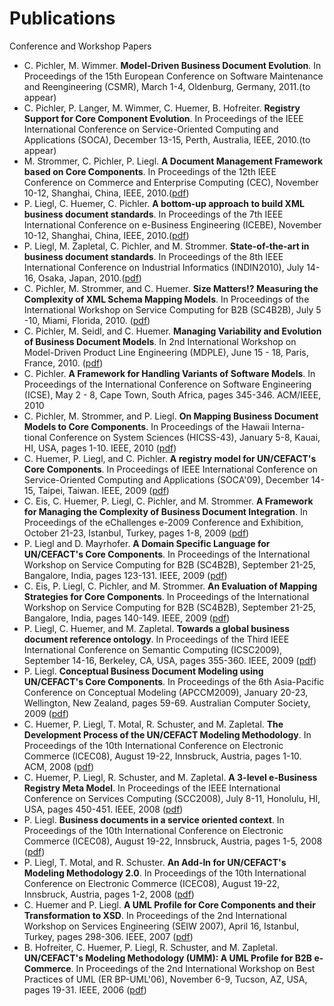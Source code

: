 # Publications #

Conference and Workshop Papers
  * C. Pichler, M. Wimmer. **Model-Driven Business Document Evolution**. In Proceedings of the 15th European Conference on Software Maintenance and Reengineering (CSMR), March 1-4, Oldenburg, Germany, 2011.(to appear)
  * C. Pichler, P. Langer, M. Wimmer, C. Huemer, B. Hofreiter. **Registry Support for Core Component Evolution**. In Proceedings of the IEEE International Conference on Service-Oriented Computing and Applications (SOCA), December 13-15, Perth, Australia, IEEE, 2010.(to appear)
  * M. Strommer, C. Pichler, P. Liegl. **A Document Management Framework based on Core Components**. In Proceedings of the 12th IEEE Conference on Commerce and Enterprise Computing (CEC), November 10-12, Shanghai, China, IEEE, 2010.([pdf](http://publik.tuwien.ac.at/files/PubDat_189060.pdf))
  * P. Liegl, C. Huemer, C. Pichler. **A bottom-up approach to build XML business document standards**. In Proceedings of the 7th IEEE International Conference on e-Business Engineering (ICEBE), November 10-12, Shanghai, China, IEEE, 2010.([pdf](http://publik.tuwien.ac.at/files/PubDat_189059.pdf))
  * P. Liegl, M. Zapletal, C. Pichler, and M. Strommer. **State-of-the-art in business document standards**. In Proceedings of the 8th IEEE International Conference on Industrial Informatics (INDIN2010), July 14-16, Osaka, Japan, 2010.([pdf](http://publik.tuwien.ac.at/files/PubDat_186928.pdf))
  * C. Pichler, M. Strommer, and C. Huemer. **Size Matters!? Measuring the Complexity of XML Schema Mapping Models**. In Proceedings of the International Workshop on Service Computing for B2B (SC4B2B), July 5 -10, Miami, Florida, 2010. ([pdf](http://publik.tuwien.ac.at/files/PubDat_187939.pdf))
  * C. Pichler, M. Seidl, and C. Huemer. **Managing Variability and Evolution of Business Document Models**. In 2nd International Workshop on Model-Driven Product Line Engineering (MDPLE), June 15 - 18, Paris, France, 2010. ([pdf](http://ceur-ws.org/Vol-625/MDPLE2010-paper6-Pichler.pdf))
  * C. Pichler. **A Framework for Handling Variants of Software Models**. In Proceedings of the International Conference on Software Engineering (ICSE), May 2 - 8, Cape Town, South Africa, pages 345-346. ACM/IEEE, 2010
  * C. Pichler, M. Strommer, and P. Liegl. **On Mapping Business Document Models to Core Components**. In Proceedings of the Hawaii Interna- tional Conference on System Sciences (HICSS-43), January 5-8, Kauai, HI, USA, pages 1-10. IEEE, 2010 ([pdf](http://publik.tuwien.ac.at/files/PubDat_178389.pdf))
  * C. Huemer, P. Liegl, and C. Pichler. **A registry model for UN/CEFACT's Core Components**. In Proceedings of IEEE International Conference on Service-Oriented Computing and Applications (SOCA'09), December 14-15, Taipei, Taiwan. IEEE, 2009 ([pdf](http://publik.tuwien.ac.at/files/PubDat_178390.pdf))
  * C. Eis, C. Huemer, P. Liegl, C. Pichler, and M. Strommer. **A Framework for Managing the Complexity of Business Document Integration**. In Proceedings of the eChallenges e-2009 Conference and Exhibition, October 21-23, Istanbul, Turkey, pages 1-8, 2009 ([pdf](http://publik.tuwien.ac.at/files/PubDat_178392.pdf))
  * P. Liegl and D. Mayrhofer. **A Domain Specific Language for UN/CEFACT's Core Components**. In Proceedings of the International Workshop on Service Computing for B2B (SC4B2B), September 21-25, Bangalore, India, pages 123-131. IEEE, 2009 ([pdf](http://publik.tuwien.ac.at/files/PubDat_177768.pdf))
  * C. Eis, P. Liegl, C. Pichler, and M. Strommer. **An Evaluation of Mapping Strategies for Core Components**. In Proceedings of the International Workshop on Service Computing for B2B (SC4B2B), September 21-25, Bangalore, India, pages 140-149. IEEE, 2009 ([pdf](http://publik.tuwien.ac.at/files/PubDat_177766.pdf))
  * P. Liegl, C. Huemer, and M. Zapletal. **Towards a global business document reference ontology**. In Proceedings of the Third IEEE International Conference on Semantic Computing (ICSC2009), September 14-16, Berkeley, CA, USA, pages 355-360. IEEE, 2009 ([pdf](http://publik.tuwien.ac.at/files/PubDat_177763.pdf))
  * P. Liegl. **Conceptual Business Document Modeling using UN/CEFACT's Core Components**. In Proceedings of the 6th Asia-Pacific Conference on Conceptual Modeling (APCCM2009), January 20-23, Wellington, New Zealand, pages 59-69. Australian Computer Society, 2009 ([pdf](http://publik.tuwien.ac.at/files/PubDat_173511.pdf))
  * C. Huemer, P. Liegl, T. Motal, R. Schuster, and M. Zapletal. **The Development Process of the UN/CEFACT Modeling Methodology**. In Proceedings of the 10th International Conference on Electronic Commerce (ICEC08), August 19-22, Innsbruck, Austria, pages 1-10. ACM, 2008 ([pdf](http://publik.tuwien.ac.at/files/PubDat_166115.pdf))
  * C. Huemer, P. Liegl, R. Schuster, and M. Zapletal. **A 3-level e-Business Registry Meta Model**. In Proceedings of the IEEE International Conference on Services Computing (SCC2008), July 8-11, Honolulu, HI, USA, pages 450-451. IEEE, 2008 ([pdf](http://publik.tuwien.ac.at/files/PubDat_165760.pdf))
  * P. Liegl. **Business documents in a service oriented context**. In Proceedings of the 10th International Conference on Electronic Commerce (ICEC08), August 19-22, Innsbruck, Austria, pages 1-5, 2008 ([pdf](http://publik.tuwien.ac.at/files/PubDat_166117.pdf))
  * P. Liegl, T. Motal, and R. Schuster. **An Add-In for UN/CEFACT's Modeling Methodology 2.0**. In Proceedings of the 10th International Conference on Electronic Commerce (ICEC08), August 19-22, Innsbruck, Austria, pages 1-2, 2008 ([pdf](http://publik.tuwien.ac.at/files/PubDat_166116.pdf))
  * C. Huemer and P. Liegl. **A UML Profile for Core Components and their Transformation to XSD**. In Proceedings of the 2nd International Workshop on Services Engineering (SEIW 2007), April 16, Istanbul, Turkey, pages 298-306. IEEE, 2007 ([pdf](http://www.big.tuwien.ac.at/research/publications/2007/2207.pdf))
  * B. Hofreiter, C. Huemer, P. Liegl, R. Schuster, and M. Zapletal. **UN/CEFACT's Modeling Methodology (UMM): A UML Profile for B2B e-Commerce**. In Proceedings of the 2nd International Workshop on Best Practices of UML (ER BP-UML'06), November 6-9, Tucson, AZ, USA, pages 19-31. IEEE, 2006 ([pdf](http://www.ec.tuwien.ac.at/~marco/pub/A_UML_Profile_For_B2B_eCommerce.pdf))